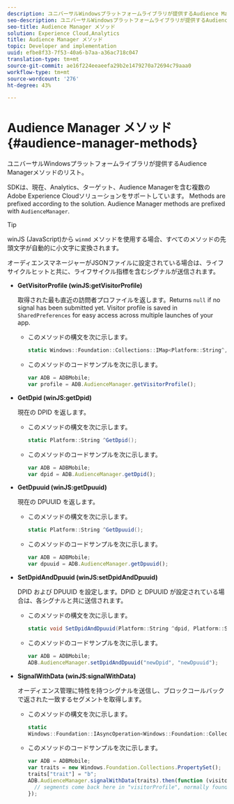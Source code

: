 ```yaml
---
description: ユニバーサルWindowsプラットフォームライブラリが提供するAudience Managerメソッドのリスト。
seo-description: ユニバーサルWindowsプラットフォームライブラリが提供するAudience Managerメソッドのリスト。
seo-title: Audience Manager メソッド
solution: Experience Cloud,Analytics
title: Audience Manager メソッド
topic: Developer and implementation
uuid: efbe8f33-7f53-40a6-b7aa-a36ac718c047
translation-type: tm+mt
source-git-commit: ae16f224eeaeefa29b2e1479270a72694c79aaa0
workflow-type: tm+mt
source-wordcount: '276'
ht-degree: 43%

---
```



# Audience Manager メソッド{#audience-manager-methods}

ユニバーサルWindowsプラットフォームライブラリが提供するAudience Managerメソッドのリスト。

SDKは、現在、Analytics、ターゲット、Audience Managerを含む複数のAdobe Experience Cloudソリューションをサポートしています。 Methods are prefixed according to the solution. Audience Manager methods are prefixed with `AudienceManager`.

>[!TIP]
>
>winJS (JavaScript)から `winmd` メソッドを使用する場合、すべてのメソッドの先頭文字が自動的に小文字に変換されます。

オーディエンスマネージャーがJSONファイルに設定されている場合は、ライフサイクルヒットと共に、ライフサイクル指標を含むシグナルが送信されます。

* **GetVisitorProfile (winJS:getVisitorProfile)**

   取得された最も直近の訪問者プロファイルを返します。Returns `null` if no signal has been submitted yet. Visitor profile is saved in `SharedPreferences` for easy access across multiple launches of your app.

   * このメソッドの構文を次に示します。

      ```csharp
      static Windows::Foundation::Collections::IMap<Platform::String^,Platform::Object^> ^GetVisitorProfile();
      ```

   * このメソッドのコードサンプルを次に示します。

      ```js
      var ADB = ADBMobile; 
      var profile = ADB.AudienceManager.getVisitorProfile();
      ```

* **GetDpid (winJS:getDpid)**

   現在の DPID を返します。

   * このメソッドの構文を次に示します。

      ```csharp
      static Platform::String ^GetDpid();
      ```

   * このメソッドのコードサンプルを次に示します。

      ```js
      var ADB = ADBMobile;
      var dpid = ADB.AudienceManager.getDpid(); 
      ```

* **GetDpuuid (winJS:getDpuuid)**

   現在の DPUUID を返します。

   * このメソッドの構文を次に示します。

      ```csharp
      static Platform::String ^GetDpuuid();
      ```

   * このメソッドのコードサンプルを次に示します。

      ```js
      var ADB = ADBMobile; 
      var dpuuid = ADB.AudienceManager.getDpuuid();
      ```

* **SetDpidAndDpuuid (winJS:setDpidAndDpuuid)**

   DPID および DPUUID を設定します。DPID と DPUUID が設定されている場合は、各シグナルと共に送信されます。

   * このメソッドの構文を次に示します。

      ```csharp
      static void SetDpidAndDpuuid(Platform::String ^dpid, Platform::String ^dpuuid);
      ```

   * このメソッドのコードサンプルを次に示します。

      ```js
      var ADB = ADBMobile; 
      ADB.AudienceManager.setDpidAndDpuuid("newDpid", "newDpuuid");
      ```

* **SignalWithData (winJS:signalWithData)**

   オーディエンス管理に特性を持つシグナルを送信し、ブロックコールバックで返された一致するセグメントを取得します。

   * このメソッドの構文を次に示します。

      ```csharp
      static 
      Windows::Foundation::IAsyncOperation<Windows::Foundation::Collections::IMap<Platform::String^, Platform::Object^> ^> ^SignalWithData(Windows::Foundation::Collections::IMap<Platform::String^,Platform::Object> ^data);
      ```

   * このメソッドのコードサンプルを次に示します。

      ```js
      var ADB = ADBMobile;
      var traits = new Windows.Foundation.Collections.PropertySet(); 
      traits["trait"] = "b";
      ADB.AudienceManager.signalWithData(traits).then(function (visitorProfile) { 
        // segments come back here in "visitorProfile", normally found in the "segs" object of your json 
      });
      ```
